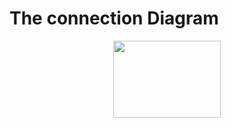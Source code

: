 # The connection Diagram
<p align="center">
<img src="https://github.com/alrose102318/arduino-codes/blob/0017aed36cbc9fe5029219d2591e689285bd56ea/Exam/Example%201/How%20to%20Make%20a%20Line%20Follower%20Robot%20using%20Arduino,%20L298%20Motor%20Driver%20and%20IR%20Sensor.png" width="172" height="123">
</p>

